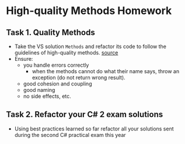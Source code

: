 # High-quality Methods Homework

## Task 1. Quality Methods
*	Take the VS solution `Methods` and refactor its code to follow the guidelines of high-quality methods. [source](Methods)
*	Ensure:
	*	you handle errors correctly
		*	when the methods cannot do what their name says, throw an exception (do not return wrong result).
	*	good cohesion and coupling
	*	good naming
	*	no side effects, etc.

## Task 2. Refactor your C# 2 exam solutions
*	Using best practices learned so far refactor all your solutions sent during the second C# practical exam this year
